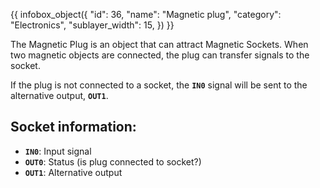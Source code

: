 {{ infobox_object({
	"id": 36,
	"name": "Magnetic plug",
	"category": "Electronics",
	"sublayer_width": 15,
}) }}

The Magnetic Plug is an object that can attract Magnetic Sockets. When two magnetic objects are connected, the plug can transfer signals to the socket.

If the plug is not connected to a socket, the **`IN0`** signal will be sent to the alternative output, **`OUT1`**.

## Socket information:
- **`IN0`**: Input signal
- **`OUT0`**: Status (is plug connected to socket?)
- **`OUT1`**: Alternative output